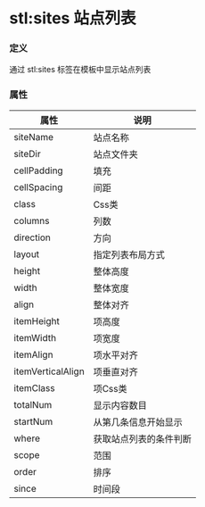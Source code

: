 ﻿# stl:sites 站点列表


### 定义

通过 stl:sites 标签在模板中显示站点列表

### 属性

属性  | 说明
------  | ------
siteName | 站点名称
siteDir | 站点文件夹
cellPadding | 填充
cellSpacing | 间距
class | Css类
columns | 列数
direction | 方向
layout | 指定列表布局方式
height | 整体高度
width | 整体宽度
align | 整体对齐
itemHeight | 项高度
itemWidth | 项宽度
itemAlign | 项水平对齐
itemVerticalAlign | 项垂直对齐
itemClass | 项Css类
totalNum | 显示内容数目
startNum | 从第几条信息开始显示
where | 获取站点列表的条件判断
scope | 范围
order | 排序
since | 时间段